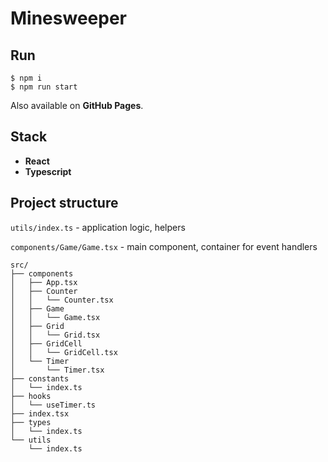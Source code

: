 # Minesweeper

## Run

```
$ npm i
$ npm run start
```

Also available on **GitHub Pages**.

## Stack

- **React**
- **Typescript**

## Project structure

`utils/index.ts` - application logic, helpers

`components/Game/Game.tsx` - main component, container for event handlers

```
src/
├── components
│   ├── App.tsx
│   ├── Counter
│   │   └── Counter.tsx
│   ├── Game
│   │   └── Game.tsx
│   ├── Grid
│   │   └── Grid.tsx
│   ├── GridCell
│   │   └── GridCell.tsx
│   └── Timer
│       └── Timer.tsx
├── constants
│   └── index.ts
├── hooks
│   └── useTimer.ts
├── index.tsx
├── types
│   └── index.ts
└── utils
    └── index.ts
```